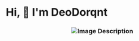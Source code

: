 <h1 align="left">Hi, 👋 I'm DeoDorqnt</h1>

<!-- Container for the intro and images -->
<h3 align="center">
  <img src="https://github.com/user-attachments/assets/d4faa050-39d0-43e9-92d3-e685b9614eb5" alt="Image Description">
</h3>
